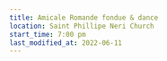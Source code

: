 ```yaml
---
title: Amicale Romande fondue & dance
location: Saint Phillipe Neri Church
start_time: 7:00 pm
last_modified_at: 2022-06-11
---
```

